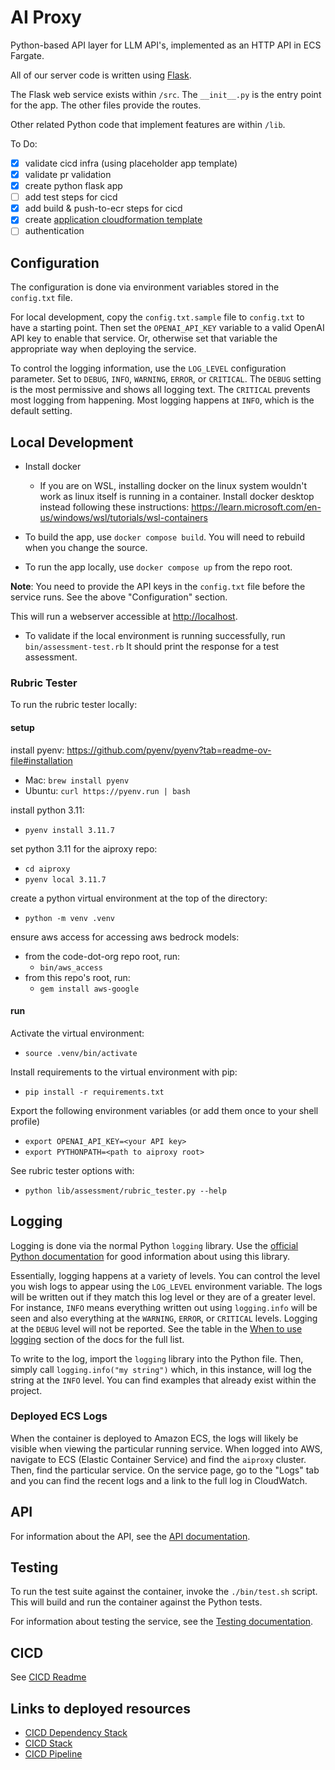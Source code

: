 # AI Proxy

Python-based API layer for LLM API's, implemented as an HTTP API in ECS Fargate.

All of our server code is written using [Flask](https://flask.palletsprojects.com/en/2.3.x/).

The Flask web service exists within `/src`. The `__init__.py` is the
entry point for the app. The other files provide the routes.

Other related Python code that implement features are within `/lib`.

To Do:
* [x] validate cicd infra (using placeholder app template)
* [x] validate pr validation
* [x] create python flask app
* [ ] add test steps for cicd
* [x] add build & push-to-ecr steps for cicd
* [x] create [application cloudformation template](cicd/3-app/aiproxy/template.yml)
* [ ] authentication

## Configuration

The configuration is done via environment variables stored in the `config.txt` file.

For local development, copy the `config.txt.sample` file to `config.txt` to have a
starting point. Then set the `OPENAI_API_KEY` variable to a valid OpenAI API key to
enable that service. Or, otherwise set that variable the appropriate way when
deploying the service.

To control the logging information, use the `LOG_LEVEL` configuration parameter. Set
to `DEBUG`, `INFO`, `WARNING`, `ERROR`, or `CRITICAL`. The `DEBUG` setting is the
most permissive and shows all logging text. The `CRITICAL` prevents most logging
from happening. Most logging happens at `INFO`, which is the default setting.

## Local Development

* Install docker 
  * If you are on WSL, installing docker on the linux system wouldn't work as linux itself is running in a container. Install docker desktop instead following these instructions: https://learn.microsoft.com/en-us/windows/wsl/tutorials/wsl-containers

* To build the app, use `docker compose build`.
You will need to rebuild when you change the source.

* To run the app locally, use `docker compose up` from the repo root.

**Note**: You need to provide the API keys in the `config.txt` file
before the service runs. See the above "Configuration" section.

This will run a webserver accessible at <http://localhost>.

* To validate if the local environment is running successfully, run `bin/assessment-test.rb` It should print the response for a test assessment.

### Rubric Tester
To run the rubric tester locally:

#### setup

install pyenv: https://github.com/pyenv/pyenv?tab=readme-ov-file#installation
* Mac: `brew install pyenv`
* Ubuntu: `curl https://pyenv.run | bash`

install python 3.11:
* `pyenv install 3.11.7`

set python 3.11 for the aiproxy repo:
* `cd aiproxy`
* `pyenv local 3.11.7`

create a python virtual environment at the top of the directory:
* `python -m venv .venv`

ensure aws access for accessing aws bedrock models:
* from the code-dot-org repo root, run:
  * `bin/aws_access`
* from this repo's root, run: 
  * `gem install aws-google`
  
#### run

Activate the virtual environment:
* `source .venv/bin/activate`

Install requirements to the virtual environment with pip:
* `pip install -r requirements.txt`

Export the following environment variables (or add them once to your shell profile)
* `export OPENAI_API_KEY=<your API key>`
* `export PYTHONPATH=<path to aiproxy root>`

See rubric tester options with:
* `python lib/assessment/rubric_tester.py --help`

## Logging

Logging is done via the normal Python `logging` library.
Use the [official Python documentation](https://docs.python.org/3/howto/logging.html) for good information about using this library.

Essentially, logging happens at a variety of levels.
You can control the level you wish logs to appear using the `LOG_LEVEL` environment variable.
The logs will be written out if they match this log level or they are of a greater level.
For instance, `INFO` means everything written out using `logging.info` will be seen and also
everything at the `WARNING`, `ERROR`, or `CRITICAL` levels. Logging at the `DEBUG` level will
not be reported. See the table in the
[When to use logging](https://docs.python.org/3/howto/logging.html#when-to-use-logging)
section of the docs for the full list.

To write to the log, import the `logging` library into the Python file.
Then, simply call `logging.info("my string")` which, in this instance, will log the string at the `INFO` level.
You can find examples that already exist within the project.

### Deployed ECS Logs

When the container is deployed to Amazon ECS, the logs will likely be visible when viewing
the particular running service. When logged into AWS, navigate to ECS (Elastic Container Service)
and find the `aiproxy` cluster. Then, find the particular service. On the service page,
go to the "Logs" tab and you can find the recent logs and a link to the full log in CloudWatch.

## API

For information about the API, see the [API documentation](API.md).

## Testing

To run the test suite against the container, invoke the `./bin/test.sh` script. This will
build and run the container against the Python tests.

For information about testing the service, see the [Testing documentation](TESTING.md).

## CICD

See [CICD Readme](./cicd/README.md)

## Links to deployed resources

- [CICD Dependency Stack](https://us-east-1.console.aws.amazon.com/cloudformation/home?region=us-east-1#/stacks/outputs?filteringText=&filteringStatus=active&viewNested=true&stackId=arn%3Aaws%3Acloudformation%3Aus-east-1%3A475661607190%3Astack%2Faiproxy-cicd-deps%2Fdc0cc2a0-5d98-11ee-92d1-0e2fac17ec9f)
- [CICD Stack](https://us-east-1.console.aws.amazon.com/cloudformation/home?region=us-east-1#/stacks/stackinfo?filteringText=&filteringStatus=active&viewNested=true&stackId=arn%3Aaws%3Acloudformation%3Aus-east-1%3A475661607190%3Astack%2Faiproxy-cicd%2F580cf6b0-5d9c-11ee-b86a-0a8053e30da7)
- [CICD Pipeline](https://us-east-1.console.aws.amazon.com/codesuite/codepipeline/pipelines/aiproxy-cicd/view?region=us-east-1)
